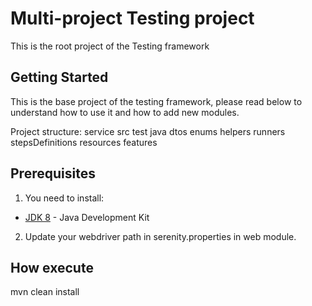 # Multi-project Testing project ###
This is the root project of the Testing framework

## Getting Started
This is the base project of the testing framework, please read below to understand how to use it 
and how to add new modules.

Project structure:
service
    src
        test
            java
                dtos
                enums
                helpers
                runners
                stepsDefinitions
            resources
                features

## Prerequisites ##
1. You need to install:

* [JDK 8](https://www.oracle.com/technetwork/java/javase/downloads/) - Java Development Kit

2. Update your webdriver path in serenity.properties in web module.

## How execute ##

mvn clean install